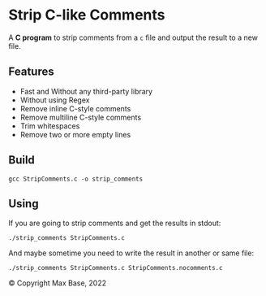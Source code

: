 # Strip C-like Comments

A **C program** to strip comments from a `c` file and output the result to a new file.

## Features

- Fast and Without any third-party library
- Without using Regex
- Remove inline C-style comments
- Remove multiline C-style comments
- Trim whitespaces
- Remove two or more empty lines 

## Build

```
gcc StripComments.c -o strip_comments
```

## Using

If you are going to strip comments and get the results in stdout:

```
./strip_comments StripComments.c
```

And maybe sometime you need to write the result in another or same file:

```
./strip_comments StripComments.c StripComments.nocomments.c
```

© Copyright Max Base, 2022
